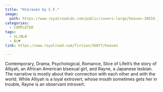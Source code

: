 ```yaml
---
title: "H(e)aven by C.F."
image:
  path: https://www.royalroadcdn.com/public/covers-large/heaven-38659.jpg
categories:
  - COMPLETED
tags:
  - GL/WLW
  - Bi♥
link: https://www.royalroad.com/fiction/36077/heaven

---
```

Contemporary, Drama, Psychological, Romance, Slice of LifeIt’s the story of Alliyah, an African American bisexual girl, and Rayne, a Japanese lesbian. The narrative is mostly about their connection with each other and with the world. While Alliyah is a loyal extrovert, whose mouth sometimes gets her in trouble, Rayne is an observant introvert.

